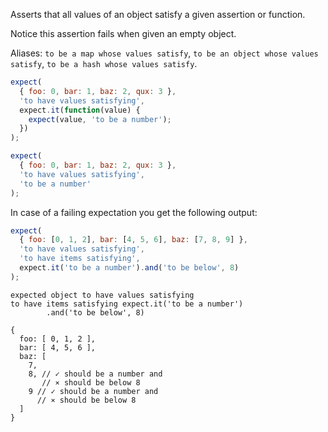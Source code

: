 Asserts that all values of an object satisfy a given assertion or function.

Notice this assertion fails when given an empty object.

Aliases: `to be a map whose values satisfy`,
`to be an object whose values satisfy`, `to be a hash whose values satisfy`.

```js
expect(
  { foo: 0, bar: 1, baz: 2, qux: 3 },
  'to have values satisfying',
  expect.it(function(value) {
    expect(value, 'to be a number');
  })
);

expect(
  { foo: 0, bar: 1, baz: 2, qux: 3 },
  'to have values satisfying',
  'to be a number'
);
```

In case of a failing expectation you get the following output:

```js
expect(
  { foo: [0, 1, 2], bar: [4, 5, 6], baz: [7, 8, 9] },
  'to have values satisfying',
  'to have items satisfying',
  expect.it('to be a number').and('to be below', 8)
);
```

```output
expected object to have values satisfying
to have items satisfying expect.it('to be a number')
        .and('to be below', 8)

{
  foo: [ 0, 1, 2 ],
  bar: [ 4, 5, 6 ],
  baz: [
    7,
    8, // ✓ should be a number and
       // ⨯ should be below 8
    9 // ✓ should be a number and
      // ⨯ should be below 8
  ]
}
```
